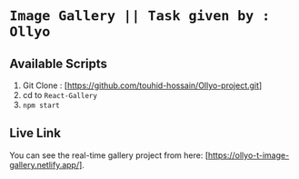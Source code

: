 # `Image Gallery || Task given by : Ollyo`

## Available Scripts
1. Git Clone : [https://github.com/touhid-hossain/Ollyo-project.git]
2. cd to `React-Gallery `
3. `npm start`

## Live Link

You can see the real-time gallery project from here: [https://ollyo-t-image-gallery.netlify.app/].


